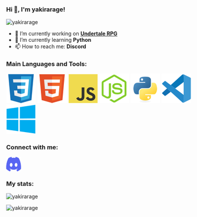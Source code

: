 ### Hi 👋, I'm yakirarage!

![yakirarage](https://komarev.com/ghpvc/?username=yakirarage&label=Profile%20views&color=0e75b6&style=for-the-badge)

- 🔭 I’m currently working on [**Undertale RPG**](https://github.com/Undertale-RPG/Undertale-RPG)
- 🌱 I’m currently learning **Python**
- 📫 How to reach me: **Discord**

### Main Languages and Tools:

[![css](icons/css.svg)](https://www.w3schools.com/css/)
[![html](icons/html.svg)](https://www.w3.org/html/)
[![javascript](icons/javascript.svg)](https://developer.mozilla.org/en-US/docs/Web/JavaScript)
[![nodejs](icons/nodejs.svg)](https://nodejs.org)
[![python](icons/python.svg)](https://www.python.org)
[![vscode](icons/vscode.svg)](https://code.visualstudio.com/)
[![windows](icons/windows.svg)](https://www.microsoft.com/en-us/windows)

### Connect with me:

<a href='https://discord.com/users/536538183555481601' target='_blank'><img align="center" src="icons/discord.svg" alt="yakirarage" height="40" width="40"></a>

### My stats:

![yakirarage](https://github-readme-stats.vercel.app/api/top-langs?username=yakirarage&show_icons=true&locale=en&layout=compact&theme=vue-dark)


![yakirarage](https://github-readme-stats.vercel.app/api?username=yakirarage&show_icons=true&locale=en&theme=vue-dark)
